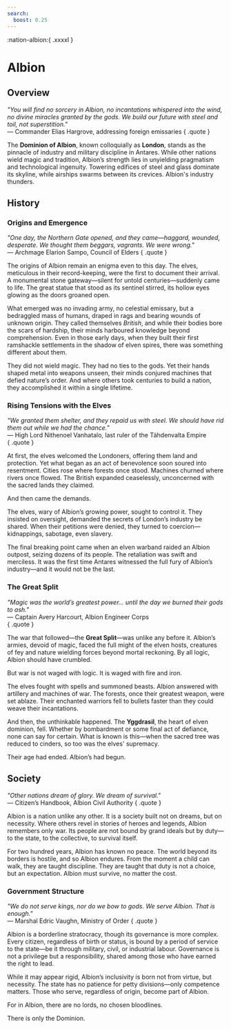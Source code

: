 ```yaml
---
search:
  boost: 0.25
---
```


<!---

#### General Information

- **Capital:** New London
- **Type:** Federal Dominant-party Stratocracy
- **Demonym:** Londoners, Londiniers, British
- **Head of State:** Chancellor
- **Head of Government:** High Minister
- **Military Strength:** Dominion's Army (Air Force & Land Fleet)
- **Currency:** British Sovereign, Gallian Silver

-->

:nation-albion:{ .xxxxl }

# Albion  

## Overview  

*"You will find no sorcery in Albion, no incantations whispered into the wind, no divine miracles granted by the gods. We build our future with steel and toil, not superstition."*  
— Commander Elias Hargrove, addressing foreign emissaries
{ .quote }

The **Dominion of Albion**, known colloquially as **London**, stands as the pinnacle of industry and military discipline in Antares. While other nations wield magic and tradition, Albion’s strength lies in unyielding pragmatism and technological ingenuity. Towering edifices of steel and glass dominate its skyline, while airships swarms between its crevices. Albion's industry thunders.

## History  

### Origins and Emergence  

*"One day, the Northern Gate opened, and they came—haggard, wounded, desperate. We thought them beggars, vagrants. We were wrong."*  
— Archmage Elarion Sampo, Council of Elders
{ .quote }

The origins of Albion remain an enigma even to this day. The elves, meticulous in their record-keeping, were the first to document their arrival. A monumental stone gateway—silent for untold centuries—suddenly came to life. The great statue that stood as its sentinel stirred, its hollow eyes glowing as the doors groaned open.  

What emerged was no invading army, no celestial emissary, but a bedraggled mass of humans, draped in rags and bearing wounds of unknown origin. They called themselves *British*, and while their bodies bore the scars of hardship, their minds harboured knowledge beyond comprehension. Even in those early days, when they built their first ramshackle settlements in the shadow of elven spires, there was something different about them.  

They did not wield magic. They had no ties to the gods. Yet their hands shaped metal into weapons unseen, their minds conjured machines that defied nature’s order. And where others took centuries to build a nation, they accomplished it within a single lifetime.  

### Rising Tensions with the Elves  

*"We granted them shelter, and they repaid us with steel. We should have rid them out while we had the chance."*   
— High Lord Nithenoel Vanhatalo, last ruler of the Tähdenvalta Empire  
{ .quote }

At first, the elves welcomed the Londoners, offering them land and protection. Yet what began as an act of benevolence soon soured into resentment. Cities rose where forests once stood. Machines churned where rivers once flowed. The British expanded ceaselessly, unconcerned with the sacred lands they claimed.  

And then came the demands.  

The elves, wary of Albion’s growing power, sought to control it. They insisted on oversight, demanded the secrets of London’s industry be shared. When their petitions were denied, they turned to coercion—kidnappings, sabotage, even slavery.  

The final breaking point came when an elven warband raided an Albion outpost, seizing dozens of its people. The retaliation was swift and merciless. It was the first time Antares witnessed the full fury of Albion’s industry—and it would not be the last.  

### The Great Split  

*"Magic was the world’s greatest power… until the day we burned their gods to ash."*  
— Captain Avery Harcourt, Albion Engineer Corps  
{ .quote }

The war that followed—the **Great Split**—was unlike any before it. Albion’s armies, devoid of magic, faced the full might of the elven hosts, creatures of fey and nature wielding forces beyond mortal reckoning. By all logic, Albion should have crumbled.  

But war is not waged with logic. It is waged with fire and iron.  

The elves fought with spells and summoned beasts. Albion answered with artillery and machines of war. The forests, once their greatest weapon, were set ablaze. Their enchanted warriors fell to bullets faster than they could weave their incantations.  

And then, the unthinkable happened. The **Yggdrasil**, the heart of elven dominion, fell. Whether by bombardment or some final act of defiance, none can say for certain. What is known is this—when the sacred tree was reduced to cinders, so too was the elves' supremacy.  

Their age had ended. Albion’s had begun.  

## Society  

*"Other nations dream of glory. We dream of survival."*   
— Citizen’s Handbook, Albion Civil Authority
{ .quote }

Albion is a nation unlike any other. It is a society built not on dreams, but on necessity. Where others revel in stories of heroes and legends, Albion remembers only war. Its people are not bound by grand ideals but by duty—to the state, to the collective, to survival itself.  

For two hundred years, Albion has known no peace. The world beyond its borders is hostile, and so Albion endures. From the moment a child can walk, they are taught discipline. They are taught that duty is not a choice, but an expectation. Albion must survive, no matter the cost.  

### Government Structure  

*"We do not serve kings, nor do we bow to gods. We serve Albion. That is enough."*   
— Marshal Edric Vaughn, Ministry of Order
{ .quote }

Albion is a borderline stratocracy, though its governance is more complex. Every citizen, regardless of birth or status, is bound by a period of service to the state—be it through military, civil, or industrial labour. Governance is not a privilege but a responsibility, shared among those who have earned the right to lead.  

While it may appear rigid, Albion’s inclusivity is born not from virtue, but necessity. The state has no patience for petty divisions—only competence matters. Those who serve, regardless of origin, become part of Albion.  

For in Albion, there are no lords, no chosen bloodlines.  

There is only the Dominion.  
